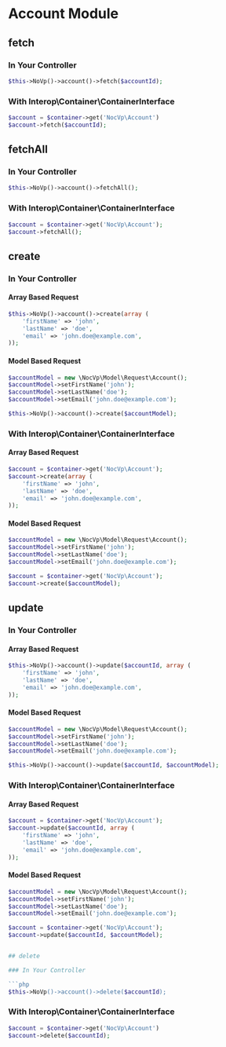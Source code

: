 # Account Module

## fetch

### In Your Controller

```php
$this->NoVp()->account()->fetch($accountId);
```

### With Interop\Container\ContainerInterface

```php
$account = $container->get('NocVp\Account')
$account->fetch($accountId);
```

## fetchAll

### In Your Controller

```php
$this->NoVp()->account()->fetchAll();
```

### With Interop\Container\ContainerInterface

```php
$account = $container->get('NocVp\Account');
$account->fetchAll();
```

## create

### In Your Controller

#### Array Based Request
```php
$this->NoVp()->account()->create(array (
    'firstName' => 'john',
    'lastName' => 'doe',
    'email' => 'john.doe@example.com',
));
```

#### Model Based Request
```php
$accountModel = new \NocVp\Model\Request\Account();
$accountModel->setFirstName('john');
$accountModel->setLastName('doe');
$accountModel->setEmail('john.doe@example.com');

$this->NoVp()->account()->create($accountModel);
```

### With Interop\Container\ContainerInterface

#### Array Based Request
```php
$account = $container->get('NocVp\Account');
$account->create(array (
    'firstName' => 'john',
    'lastName' => 'doe',
    'email' => 'john.doe@example.com',
));
```

#### Model Based Request
```php
$accountModel = new \NocVp\Model\Request\Account();
$accountModel->setFirstName('john');
$accountModel->setLastName('doe');
$accountModel->setEmail('john.doe@example.com');

$account = $container->get('NocVp\Account');
$account->create($accountModel);
```


## update

### In Your Controller

#### Array Based Request
```php
$this->NoVp()->account()->update($accountId, array (
    'firstName' => 'john',
    'lastName' => 'doe',
    'email' => 'john.doe@example.com',
));
```

#### Model Based Request
```php
$accountModel = new \NocVp\Model\Request\Account();
$accountModel->setFirstName('john');
$accountModel->setLastName('doe');
$accountModel->setEmail('john.doe@example.com');

$this->NoVp()->account()->update($accountId, $accountModel);
```

### With Interop\Container\ContainerInterface

#### Array Based Request
```php
$account = $container->get('NocVp\Account');
$account->update($accountId, array (
    'firstName' => 'john',
    'lastName' => 'doe',
    'email' => 'john.doe@example.com',
));
```

#### Model Based Request
```php
$accountModel = new \NocVp\Model\Request\Account();
$accountModel->setFirstName('john');
$accountModel->setLastName('doe');
$accountModel->setEmail('john.doe@example.com');

$account = $container->get('NocVp\Account');
$account->update($accountId, $accountModel);


## delete

### In Your Controller

```php
$this->NoVp()->account()->delete($accountId);
```

### With Interop\Container\ContainerInterface

```php
$account = $container->get('NocVp\Account')
$account->delete($accountId);
```
